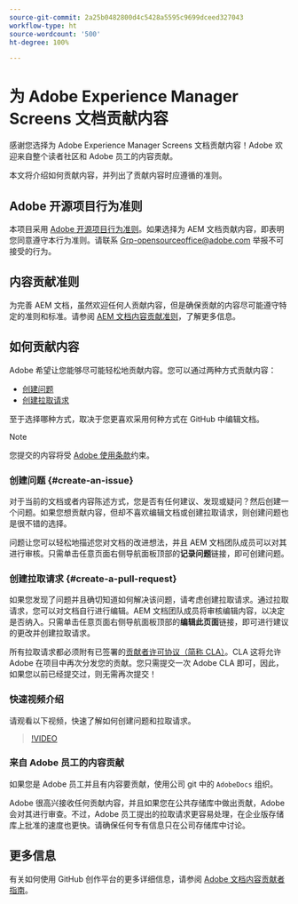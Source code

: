 ```yaml
---
source-git-commit: 2a25b0482800d4c5428a5595c9699dceed327043
workflow-type: ht
source-wordcount: '500'
ht-degree: 100%

---
```

# 为 Adobe Experience Manager Screens 文档贡献内容

感谢您选择为 Adobe Experience Manager Screens 文档贡献内容！Adobe 欢迎来自整个读者社区和 Adobe 员工的内容贡献。

本文将介绍如何贡献内容，并列出了贡献内容时应遵循的准则。

## Adobe 开源项目行为准则

本项目采用 [Adobe 开源项目行为准则](code-of-conduct.md)。如果选择为 AEM 文档贡献内容，即表明您同意遵守本行为准则。请联系 [Grp-opensourceoffice@adobe.com](mailto:Grp-opensourceoffice@adobe.com) 举报不可接受的行为。

## 内容贡献准则

为完善 AEM 文档，虽然欢迎任何人贡献内容，但是确保贡献的内容尽可能遵守特定的准则和标准。请参阅 [AEM 文档内容贡献准则](guidelines.md)，了解更多信息。

## 如何贡献内容

Adobe 希望让您能够尽可能轻松地贡献内容。您可以通过两种方式贡献内容：

* [创建问题](#create-an-issue)
* [创建拉取请求](#create-a-pull-request)

至于选择哪种方式，取决于您更喜欢采用何种方式在 GitHub 中编辑文档。

>[!NOTE]
>
>您提交的内容将受 [Adobe 使用条款](https://www.adobe.com/cn/legal/terms.html)约束。

### 创建问题 {#create-an-issue}

对于当前的文档或者内容陈述方式，您是否有任何建议、发现或疑问？然后创建一个问题。如果您想贡献内容，但却不喜欢编辑文档或创建拉取请求，则创建问题也是很不错的选择。

问题让您可以轻松地描述您对文档的改进想法，并且 AEM 文档团队成员可以对其进行审核。只需单击任意页面右侧导航面板顶部的&#x200B;**记录问题**&#x200B;链接，即可创建问题。

### 创建拉取请求 {#create-a-pull-request}

如果您发现了问题并且确切知道如何解决该问题，请考虑创建拉取请求。通过拉取请求，您可以对文档自行进行编辑。AEM 文档团队成员将审核编辑内容，以决定是否纳入。只需单击任意页面右侧导航面板顶部的&#x200B;**编辑此页面**&#x200B;链接，即可进行建议的更改并创建拉取请求。

所有拉取请求都必须附有已签署的[贡献者许可协议（简称 CLA）](https://opensource.adobe.com/cla.html)。CLA 这将允许 Adobe 在项目中再次分发您的贡献。您只需提交一次 Adobe CLA 即可，因此，如果您以前已经提交过，则无需再次提交！

### 快速视频介绍

请观看以下视频，快速了解如何创建问题和拉取请求。

>[!VIDEO](https://video.tv.adobe.com/v/27069)

### 来自 Adobe 员工的内容贡献

如果您是 Adobe 员工并且有内容要贡献，使用公司 git 中的 `AdobeDocs` 组织。

Adobe 很高兴接收任何贡献内容，并且如果您在公共存储库中做出贡献，Adobe 会对其进行审查。不过，Adobe 员工提出的拉取请求更容易处理，在企业版存储库上批准的速度也更快。请确保任何专有信息只在公司存储库中讨论。

## 更多信息

有关如何使用 GitHub 创作平台的更多详细信息，请参阅 [Adobe 文档内容贡献者指南](https://experienceleague.adobe.com/zh-hans/docs/contributor/contributor-guide/introduction)。

